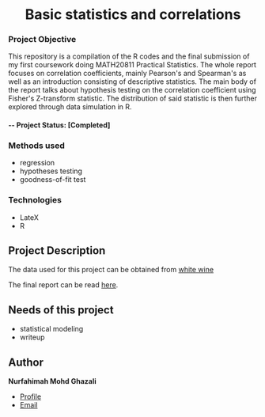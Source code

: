 <h1 align="center">Basic statistics and correlations</h1>

### Project Objective
This repository is a compilation of the R codes and the final submission of my first coursework doing MATH20811 Practical Statistics. The whole report focuses on correlation coefficients, mainly Pearson's and Spearman's as well as an introduction consisting of descriptive statistics. The main body of the report talks about hypothesis testing on the correlation coefficient using Fisher's Z-transform statistic. The distribution of said statistic is then further explored through data simulation in R.
#### -- Project Status: [Completed]

### Methods used
- regression
- hypotheses testing
- goodness-of-fit test

### Technologies
- LateX
- R

## Project Description
The  data used for this project can be obtained from [white wine](https://github.com/fahimahghazali/Basic-statistics-and-correlations/blob/main/white_wine.csv)

The final report can be read [here](https://github.com/fahimahghazali/Basic-statistics-and-correlations/blob/main/MATH20811_CW1.pdf).

## Needs of this project

- statistical modeling
- writeup

## Author
**Nurfahimah Mohd Ghazali**

- [Profile](https://github.com/fahimahghazali "Fahimah Ghazali")
- [Email](mailto:fahimahghazali@icloud.com?subject=Hi% "Hi!")
